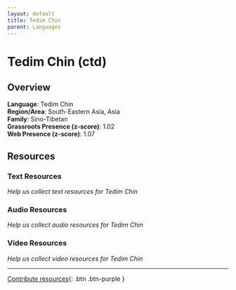 ```yaml
---
layout: default
title: Tedim Chin
parent: Languages
---
```


# Tedim Chin (ctd)

## Overview

**Language**: Tedim Chin  
**Region/Area**: South-Eastern Asia, Asia  
**Family**: Sino-Tibetan  
**Grassroots Presence (z-score)**: 1.02  
**Web Presence (z-score)**: 1.07  

## Resources

### Text Resources
*Help us collect text resources for Tedim Chin*

### Audio Resources
*Help us collect audio resources for Tedim Chin*

### Video Resources
*Help us collect video resources for Tedim Chin*

---

[Contribute resources](https://forms.office.com/e/1SfLJx3u1r){: .btn .btn-purple }
